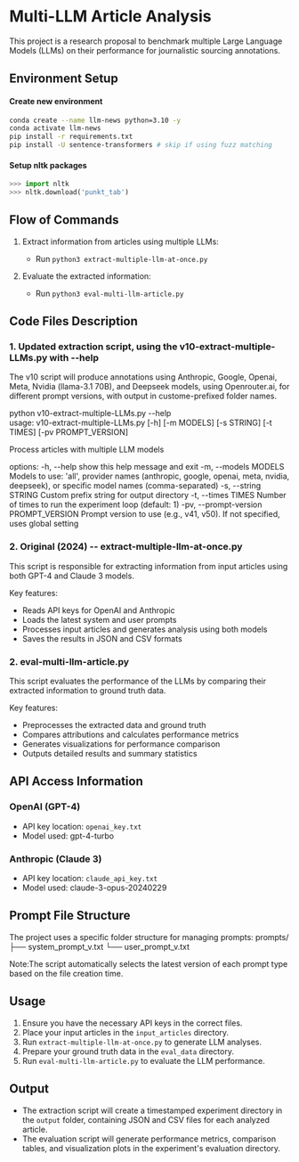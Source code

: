 # Multi-LLM Article Analysis

This project is a research proposal to benchmark multiple Large Language Models (LLMs) on their performance for journalistic sourcing annotations.

## Environment Setup

#### Create new environment 
```bash
conda create --name llm-news python=3.10 -y
conda activate llm-news
pip install -r requirements.txt
pip install -U sentence-transformers # skip if using fuzz matching
```

#### Setup nltk packages 
```python
>>> import nltk
>>> nltk.download('punkt_tab')
```

## Flow of Commands

1. Extract information from articles using multiple LLMs:
   - Run `python3 extract-multiple-llm-at-once.py`

2. Evaluate the extracted information:
   - Run `python3 eval-multi-llm-article.py`

## Code Files Description

### 1. Updated extraction script, using the v10-extract-multiple-LLMs.py with --help 

The v10 script will produce annotations using Anthropic, Google, Openai, Meta, Nvidia (llama-3.1 70B), and Deepseek models, using Openrouter.ai, for different prompt versions, with output in custome-prefixed folder names. 

python v10-extract-multiple-LLMs.py --help                             
usage: v10-extract-multiple-LLMs.py [-h] [-m MODELS] [-s STRING] [-t TIMES] [-pv PROMPT_VERSION]

Process articles with multiple LLM models

options:
  -h, --help            show this help message and exit
  -m, --models MODELS   Models to use: 'all', provider names (anthropic, google, openai, meta, nvidia, deepseek), or specific
                        model names (comma-separated)
  -s, --string STRING   Custom prefix string for output directory
  -t, --times TIMES     Number of times to run the experiment loop (default: 1)
  -pv, --prompt-version PROMPT_VERSION
                        Prompt version to use (e.g., v41, v50). If not specified, uses global setting

### 2. Original (2024) -- extract-multiple-llm-at-once.py

This script is responsible for extracting information from input articles using both GPT-4 and Claude 3 models.

Key features:
- Reads API keys for OpenAI and Anthropic
- Loads the latest system and user prompts
- Processes input articles and generates analysis using both models
- Saves the results in JSON and CSV formats


### 2. eval-multi-llm-article.py

This script evaluates the performance of the LLMs by comparing their extracted information to ground truth data.

Key features:
- Preprocesses the extracted data and ground truth
- Compares attributions and calculates performance metrics
- Generates visualizations for performance comparison
- Outputs detailed results and summary statistics

## API Access Information

### OpenAI (GPT-4)
- API key location: `openai_key.txt`
- Model used: gpt-4-turbo

### Anthropic (Claude 3)
- API key location: `claude_api_key.txt`
- Model used: claude-3-opus-20240229

## Prompt File Structure

The project uses a specific folder structure for managing prompts:
prompts/
├── system_prompt_v.txt
└── user_prompt_v.txt

Note:The script automatically selects the latest version of each prompt type based on the file creation time.

## Usage

1. Ensure you have the necessary API keys in the correct files.
2. Place your input articles in the `input_articles` directory.
3. Run `extract-multiple-llm-at-once.py` to generate LLM analyses.
4. Prepare your ground truth data in the `eval_data` directory.
5. Run `eval-multi-llm-article.py` to evaluate the LLM performance.

## Output

- The extraction script will create a timestamped experiment directory in the `output` folder, containing JSON and CSV files for each analyzed article.
- The evaluation script will generate performance metrics, comparison tables, and visualization plots in the experiment's evaluation directory.
